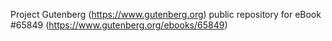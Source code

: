 Project Gutenberg (https://www.gutenberg.org) public repository for
eBook #65849 (https://www.gutenberg.org/ebooks/65849)
